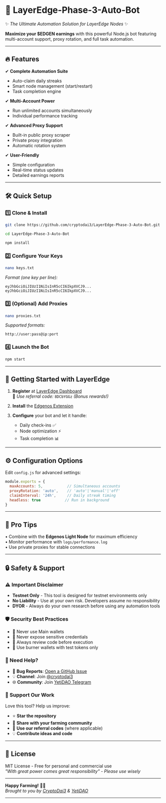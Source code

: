 # 🚀 LayerEdge-Phase-3-Auto-Bot

✨ *The Ultimate Automation Solution for LayerEdge Nodes* ✨

**Maximize your $EDGEN earnings** with this powerful Node.js bot featuring multi-account support, proxy rotation, and full task automation.

---

## 🔥 Features

✔ **Complete Automation Suite**  
- Auto-claim daily streaks
- Smart node management (start/restart)
- Task completion engine

✔ **Multi-Account Power**  
- Run unlimited accounts simultaneously  
- Individual performance tracking  

✔ **Advanced Proxy Support**  
- Built-in public proxy scraper  
- Private proxy integration  
- Automatic rotation system  

✔ **User-Friendly**  
- Simple configuration  
- Real-time status updates  
- Detailed earnings reports  

---

## 🛠 Quick Setup

### 1️⃣ Clone & Install
```bash
git clone https://github.com/cryptodai3/LayerEdge-Phase-3-Auto-Bot.git  
```
```bash
cd LayerEdge-Phase-3-Auto-Bot  
```
```bash
npm install
```

### 2️⃣ Configure Your Keys
```bash
nano keys.txt
```
*Format (one key per line):*  
```
eyJhbGciOiJIUzI1NiIsInR5cCI6IkpXVCJ9...
eyJhbGciOiJIUzI1NiIsInR5cCI6IkpXVCJ9...
```

### 3️⃣ (Optional) Add Proxies
```bash
nano proxies.txt
```
*Supported formats:*  
```
http://user:pass@ip:port
```

### 4️⃣ Launch the Bot
```bash
npm start
```

---

## 🎯 Getting Started with LayerEdge

1. **Register** at [LayerEdge Dashboard](https://dashboard.layeredge.io/)  
   🔑 *Use referral code:* `8DCbYGGz` *(Bonus rewards!)*

2. **Install** the [Edgenos Extension](https://chromewebstore.google.com/detail/edgenos-light-node-layere/fnjlbckpopjmpgkjgoiegmnnhahegbcb)

3. **Configure** your bot and let it handle:
   - Daily check-ins ✅
   - Node optimization ⚡  
   - Task completion 📊

---

## ⚙️ Configuration Options

Edit `config.js` for advanced settings:
```javascript
module.exports = {
  maxAccounts: 5,           // Simultaneous accounts
  proxyRotation: 'auto',    // 'auto'|'manual'|'off'
  claimInterval: '24h',     // Daily streak timing
  headless: true           // Run in background
}
```

---

## 🌟 Pro Tips

• Combine with the **Edgenos Light Node** for maximum efficiency  
• Monitor performance with `logs/performance.log`  
• Use private proxies for stable connections  

---

## 🔒 Safety & Support

### ⚠️ Important Disclaimer
- **Testnet Only** - This tool is designed for testnet environments only
- **No Liability** - Use at your own risk. Developers assume no responsibility
- **DYOR** - Always do your own research before using any automation tools

### 🛡️ Security Best Practices
- 🔐 Never use Main wallets
- 🚫 Never expose sensitive credentials
- 📜 Always review code before execution
- 💸 Use burner wallets with test tokens only

### 💬 Need Help?
- 🐛 **Bug Reports**: [Open a GitHub Issue](https://github.com/cryptodai3/LayerEdge-Phase-3-Auto-Bot/issues)
- 💡 **Channel**: Join [@cryptodai3](https://t.me/cryptodai3)
- 🌐 **Community**: Join [YetiDAO Telegram](https://t.me/YetiDAO)

### 🙌 Support Our Work
Love this tool? Help us improve:
- ⭐ **Star the repository**
- 🔗 **Share with your farming community**
- 💎 **Use our referral codes** (where applicable)
- 💡 **Contribute ideas and code**

---

## 📜 License
MIT License - Free for personal and commercial use  
*"With great power comes great responsibility" - Please use wisely*

---

**Happy Farming!** 🚀🌾  
*Brought to you by [CryptoDai3](https://t.me/cryptodai3) & [YetiDAO](https://t.me/YetiDAO)*

---
